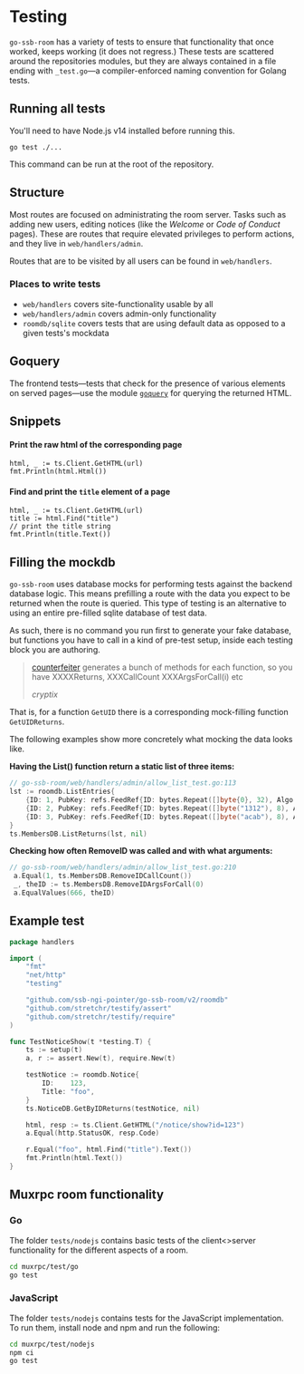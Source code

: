 <!--
SPDX-FileCopyrightText: 2021 The NGI Pointer Secure-Scuttlebutt Team of 2020/2021

SPDX-License-Identifier: CC0-1.0
-->

# Testing
`go-ssb-room` has a variety of tests to ensure that functionality that once worked, keeps
working (it does not regress.) These tests are scattered around the repositories modules, but
they are always contained in a file ending with `_test.go`—a compiler-enforced naming
convention for Golang tests.

## Running all tests

You'll need to have Node.js v14 installed before running this.

```
go test ./...
```

This command can be run at the root of the repository.

## Structure
Most routes are focused on administrating the room server. Tasks such as adding new users,
editing notices (like the _Welcome_ or _Code of Conduct_ pages). These are routes that require
elevated privileges to perform actions, and they live in `web/handlers/admin`.

Routes that are to be visited by all users can be found in `web/handlers`.

### Places to write tests
* `web/handlers` covers site-functionality usable by all
* `web/handlers/admin` covers admin-only functionality
* `roomdb/sqlite` covers tests that are using default data as opposed to a given tests's mockdata

## Goquery
The frontend tests—tests that check for the presence of various elements on served pages—use
the module [`goquery`](https://github.com/PuerkitoBio/goquery) for querying the returned HTML.

## Snippets

#### Print the raw html of the corresponding page

```
html, _ := ts.Client.GetHTML(url)
fmt.Println(html.Html())
```

#### Find and print the `title` element of a page

```
html, _ := ts.Client.GetHTML(url)
title := html.Find("title")
// print the title string
fmt.Println(title.Text())
```

## Filling the mockdb

`go-ssb-room` uses database mocks for performing tests against the backend database logic. This
means prefilling a route with the data you expect to be returned when the route is queried.
This type of testing is an alternative to using an entire pre-filled sqlite database of test
data.

As such, there is no command you run first to generate your fake database, but
functions you have to call in a kind of pre-test setup, inside each testing
block you are authoring.

> [counterfeiter](https://github.com/maxbrunsfeld/counterfeiter) generates a bunch of methods for each function, so you have
> XXXXReturns,  XXXCallCount XXXArgsForCall(i) etc
>
> _cryptix_

That is, for a function `GetUID` there is a corresponding mock-filling function
`GetUIDReturns`.

The following examples show more concretely what mocking the data looks like.

**Having the List() function return a static list of three items:**

```go
// go-ssb-room/web/handlers/admin/allow_list_test.go:113
lst := roomdb.ListEntries{
	{ID: 1, PubKey: refs.FeedRef{ID: bytes.Repeat([]byte{0}, 32), Algo: "fake"}},
	{ID: 2, PubKey: refs.FeedRef{ID: bytes.Repeat([]byte("1312"), 8), Algo: "test"}},
	{ID: 3, PubKey: refs.FeedRef{ID: bytes.Repeat([]byte("acab"), 8), Algo: "true"}},
}
ts.MembersDB.ListReturns(lst, nil)
```

**Checking how often RemoveID was called and with what arguments:**

```go
// go-ssb-room/web/handlers/admin/allow_list_test.go:210
 a.Equal(1, ts.MembersDB.RemoveIDCallCount())
 _, theID := ts.MembersDB.RemoveIDArgsForCall(0)
 a.EqualValues(666, theID)
```

## Example test

```go
package handlers

import (
	"fmt"
	"net/http"
	"testing"

	"github.com/ssb-ngi-pointer/go-ssb-room/v2/roomdb"
	"github.com/stretchr/testify/assert"
	"github.com/stretchr/testify/require"
)

func TestNoticeShow(t *testing.T) {
	ts := setup(t)
	a, r := assert.New(t), require.New(t)

	testNotice := roomdb.Notice{
		ID:    123,
		Title: "foo",
	}
	ts.NoticeDB.GetByIDReturns(testNotice, nil)

	html, resp := ts.Client.GetHTML("/notice/show?id=123")
	a.Equal(http.StatusOK, resp.Code)

	r.Equal("foo", html.Find("title").Text())
	fmt.Println(html.Text())
}
```

## Muxrpc room functionality

### Go

The folder `tests/nodejs` contains basic tests of the client<>server functionality for the different aspects of a room.

```bash
cd muxrpc/test/go
go test
```

### JavaScript

The folder `tests/nodejs` contains tests for the JavaScript implementation. To run them, install node and npm and run the following:

```bash
cd muxrpc/test/nodejs
npm ci
go test
```
